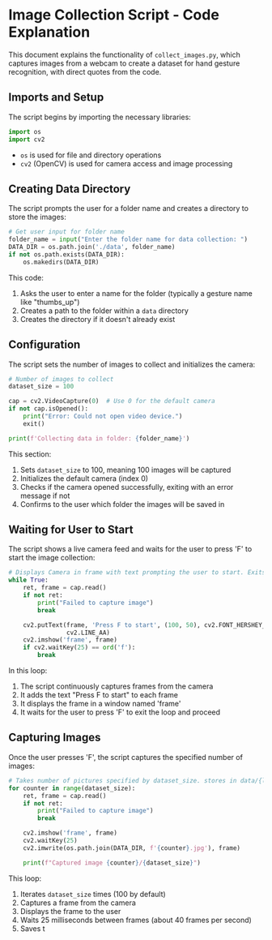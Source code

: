 # Image Collection Script - Code Explanation

This document explains the functionality of `collect_images.py`, which captures images from a webcam to create a dataset for hand gesture recognition, with direct quotes from the code.

## Imports and Setup

The script begins by importing the necessary libraries:

```python
import os
import cv2
```

- `os` is used for file and directory operations
- `cv2` (OpenCV) is used for camera access and image processing

## Creating Data Directory

The script prompts the user for a folder name and creates a directory to store the images:

```python
# Get user input for folder name
folder_name = input("Enter the folder name for data collection: ")
DATA_DIR = os.path.join('./data', folder_name)
if not os.path.exists(DATA_DIR):
    os.makedirs(DATA_DIR)
```

This code:
1. Asks the user to enter a name for the folder (typically a gesture name like "thumbs_up")
2. Creates a path to the folder within a `data` directory
3. Creates the directory if it doesn't already exist

## Configuration

The script sets the number of images to collect and initializes the camera:

```python
# Number of images to collect
dataset_size = 100

cap = cv2.VideoCapture(0)  # Use 0 for the default camera
if not cap.isOpened():
    print("Error: Could not open video device.")
    exit()

print(f'Collecting data in folder: {folder_name}')
```

This section:
1. Sets `dataset_size` to 100, meaning 100 images will be captured
2. Initializes the default camera (index 0)
3. Checks if the camera opened successfully, exiting with an error message if not
4. Confirms to the user which folder the images will be saved in

## Waiting for User to Start

The script shows a live camera feed and waits for the user to press 'F' to start the image collection:

```python
# Displays Camera in frame with text prompting the user to start. Exits if camera not found or 'f' pressed.
while True:
    ret, frame = cap.read()
    if not ret:
        print("Failed to capture image")
        break

    cv2.putText(frame, 'Press F to start', (100, 50), cv2.FONT_HERSHEY_SIMPLEX, 1.3, (0, 255, 0), 3,
                cv2.LINE_AA)
    cv2.imshow('frame', frame)
    if cv2.waitKey(25) == ord('f'):
        break
```

In this loop:
1. The script continuously captures frames from the camera
2. It adds the text "Press F to start" to each frame
3. It displays the frame in a window named 'frame'
4. It waits for the user to press 'F' to exit the loop and proceed

## Capturing Images

Once the user presses 'F', the script captures the specified number of images:

```python
# Takes number of pictures specified by dataset_size. stores in data/{label}
for counter in range(dataset_size):
    ret, frame = cap.read()
    if not ret:
        print("Failed to capture image")
        break

    cv2.imshow('frame', frame)
    cv2.waitKey(25)
    cv2.imwrite(os.path.join(DATA_DIR, f'{counter}.jpg'), frame)

    print(f"Captured image {counter}/{dataset_size}")
```

This loop:
1. Iterates `dataset_size` times (100 by default)
2. Captures a frame from the camera
3. Displays the frame to the user
4. Waits 25 milliseconds between frames (about 40 frames per second)
5. Saves t
